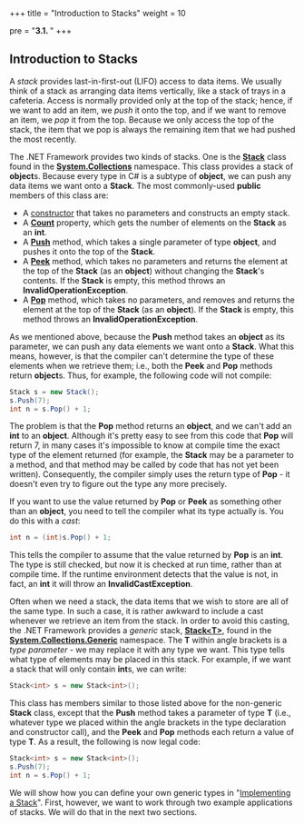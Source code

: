 +++
title = "Introduction to Stacks"
weight = 10

pre = "<b>3.1. </b>"
+++

## Introduction to Stacks

A *stack* provides last-in-first-out (LIFO) access to data items. We
usually think of a stack as arranging data items vertically, like a
stack of trays in a cafeteria. Access is normally provided only at the
top of the stack; hence, if we want to add an item, we *push* it onto
the top, and if we want to remove an item, we *pop* it from the top.
Because we only access the top of the stack, the item that we pop is
always the remaining item that we had pushed the most recently.

The .NET Framework provides two kinds of stacks. One is the
[**Stack**](https://docs.microsoft.com/en-us/dotnet/api/system.collections.stack?view=netframework-4.7.2)
class found in the
[**System.Collections**](https://docs.microsoft.com/en-us/dotnet/api/system.collections?view=netframework-4.7.2)
namespace. This class provides a stack of **object**s. Because every
type in C\# is a subtype of **object**, we can push any data items we
want onto a **Stack**. The most commonly-used **public** members of this
class are:

  - A
    [constructor](https://docs.microsoft.com/en-us/dotnet/api/system.collections.stack.-ctor?view=netframework-4.7.2#System_Collections_Stack__ctor)
    that takes no parameters and constructs an empty stack.
  - A
    [**Count**](https://docs.microsoft.com/en-us/dotnet/api/system.collections.stack.count?view=netframework-4.7.2)
    property, which gets the number of elements on the **Stack** as an
    **int**.
  - A
    [**Push**](https://docs.microsoft.com/en-us/dotnet/api/system.collections.stack.push?view=netframework-4.7.2)
    method, which takes a single parameter of type **object**, and
    pushes it onto the top of the **Stack**.
  - A
    [**Peek**](https://docs.microsoft.com/en-us/dotnet/api/system.collections.stack.peek?view=netframework-4.7.2)
    method, which takes no parameters and returns the element at the top
    of the **Stack** (as an **object**) without changing the **Stack**'s
    contents. If the **Stack** is empty, this method throws an
    **InvalidOperationException**.
  - A
    [**Pop**](https://docs.microsoft.com/en-us/dotnet/api/system.collections.stack.pop?view=netframework-4.7.2)
    method, which takes no parameters, and removes and returns the
    element at the top of the **Stack** (as an **object**). If the
    **Stack** is empty, this method throws an
    **InvalidOperationException**.

As we mentioned above, because the **Push** method takes an **object**
as its parameter, we can push any data elements we want onto a
**Stack**. What this means, however, is that the compiler can't
determine the type of these elements when we retrieve them; i.e., both
the **Peek** and **Pop** methods return **object**s. Thus, for example,
the following code will not compile:
```C#
Stack s = new Stack();
s.Push(7);
int n = s.Pop() + 1;
```
The problem is that the **Pop** method returns an **object**, and we
can't add an **int** to an **object**. Although it's pretty easy to see
from this code that **Pop** will return 7, in many cases it's impossible
to know at compile time the exact type of the element returned (for
example, the **Stack** may be a parameter to a method, and that method
may be called by code that has not yet been written). Consequently, the
compiler simply uses the return type of **Pop** - it doesn't even try to
figure out the type any more precisely.

<span id="cast"></span> If you want to use the value returned by **Pop**
or **Peek** as something other than an **object**, you need to tell the
compiler what its type actually is. You do this with a *cast*:
```C#
int n = (int)s.Pop() + 1;
```
This tells the compiler to assume that the value returned by **Pop** is
an **int**. The type is still checked, but now it is checked at run
time, rather than at compile time. If the runtime environment detects
that the value is not, in fact, an **int** it will throw an
**InvalidCastException**.

<span id="generic"></span> Often when we need a stack, the data items
that we wish to store are all of the same type. In such a case, it is
rather awkward to include a cast whenever we retrieve an item from the
stack. In order to avoid this casting, the .NET Framework provides a
*generic* stack,
[**Stack\<T\>**](https://docs.microsoft.com/en-us/dotnet/api/system.collections.generic.stack-1?view=netframework-4.7.2),
found in the
[**System.Collections.Generic**](https://docs.microsoft.com/en-us/dotnet/api/system.collections.generic?view=netframework-4.7.2)
namespace. The **T** within angle brackets is a *type parameter* - we
may replace it with any type we want. This type tells what type of
elements may be placed in this stack. For example, if we want a stack
that will only contain **int**s, we can write:
```C#
Stack<int> s = new Stack<int>();
```
This class has members similar to those listed above for the non-generic
**Stack** class, except that the **Push** method takes a parameter of
type **T** (i.e., whatever type we placed within the angle brackets in
the type declaration and constructor call), and the **Peek** and **Pop**
methods each return a value of type **T**. As a result, the following is
now legal code:
```C#
Stack<int> s = new Stack<int>();
s.Push(7);
int n = s.Pop() + 1;
```
We will show how you can define your own generic types in "[Implementing
a Stack](/stacks-queues/stack-impl)". First, however,
we want to work through two example applications of stacks. We will do
that in the next two sections.

